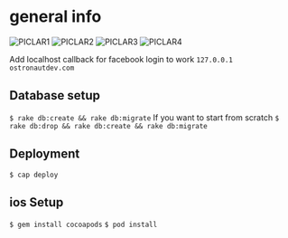 # general info

![PICLAR1](/piclar1.png)
![PICLAR2](/piclar2.png)
![PICLAR3](/piclar3.png)
![PICLAR4](/piclar4.png)

Add localhost callback for facebook login to work
`127.0.0.1  ostronautdev.com`

## Database setup
`$ rake db:create && rake db:migrate`
If you want to start from scratch 
`$ rake db:drop && rake db:create && rake db:migrate`

## Deployment
`$ cap deploy`

## ios Setup
`$ gem install cocoapods`
`$ pod install`
